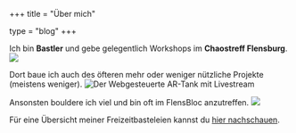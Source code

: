 +++
title = "Über mich"

type = "blog"
+++

Ich bin **Bastler** und gebe gelegentlich Workshops im **Chaostreff Flensburg**.
![](/img/bastelbild.webp)


Dort baue ich auch des öfteren mehr oder weniger nützliche Projekte (meistens weniger).
![Der Webgesteuerte *AR-Tank* mit Livestream](/img/artank.webp)


Ansonsten bouldere ich viel und bin oft im FlensBloc anzutreffen.
![](/img/bouldern.webp)


Für eine Übersicht meiner Freizeitbasteleien kannst du [hier nachschauen](/blog/).